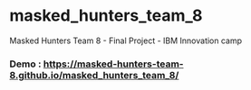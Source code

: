# masked_hunters_team_8
Masked Hunters Team 8 - Final Project - IBM Innovation camp
### Demo : https://masked-hunters-team-8.github.io/masked_hunters_team_8/
